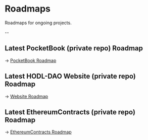 # Roadmaps
Roadmaps for ongoing projects.


--

## Latest PocketBook (private repo) Roadmap 
 -> [PocketBook Roadmap](https://github.com/HODL-DAO/Roadmaps/tree/master/output/PocketBook)


## Latest HODL-DAO Website (private repo) Roadmap 
 -> [Website Roadmap](https://github.com/HODL-DAO/Roadmaps/tree/master/output/Website)


## Latest EthereumContracts (private repo) Roadmap 
 -> [EthereumContracts Roadmap](https://github.com/HODL-DAO/Roadmaps/tree/master/output/EthereumContracts)
